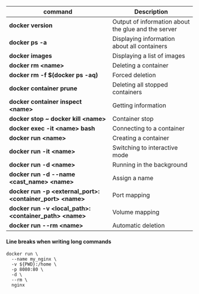 | command  | Description |
| ------------- | ------------- |
| **docker version** | Output of information about the glue and the server |
| **docker ps -a** | Displaying information about all containers |
| **docker images** | Displaying a list of images |
| **docker rm \<name>** | Deleting a container |
| **docker rm -f $(docker ps -aq)** | Forced deletion |
| **docker container prune** | Deleting all stopped containers |
| **docker container inspect \<name>** | Getting information |
| **docker stop <name> ~ docker kill \<name>** | Container stop |
| **docker exec -it \<name> bash** | Connecting to a container |
| **docker run \<name>** | Creating a container |
| **docker run -it \<name>** | Switching to interactive mode |
| **docker run -d \<name>** | Running in the background |
| **docker run -d --name \<cast_name> \<name>** | Assign a name|
| **docker run -p <external_port>:<container_port> \<name>** | Port mapping |
| **docker run -v <local_path>:<container_path> \<name>** | Volume mapping |
| **docker run --rm \<name>** | Automatic deletion |



#### Line breaks when writing long commands
```shell
docker run \
  --name my_nginx \
  -v ${PWD}:/home \
  -p 8080:80 \
  -d \
  --rm \
  nginx
```